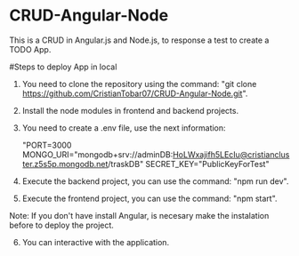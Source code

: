 # CRUD-Angular-Node
This is a CRUD in Angular.js and Node.js, to response a test to create a TODO App.

#Steps to deploy App in local

1. You need to clone the repository using the command: "git clone https://github.com/CristianTobar07/CRUD-Angular-Node.git".
2. Install the node modules in frontend and backend projects.
3. You need to create a .env file, use the next information: 

    "PORT=3000
    MONGO_URI="mongodb+srv://adminDB:HoLWxajifh5LEcIu@cristiancluster.z5s5p.mongodb.net/traskDB"
    SECRET_KEY="PublicKeyForTest"

4. Execute the backend project, you can use the command: "npm run dev".
5. Execute the frontend project, you can use the command: "npm start".

Note: If you don't have install Angular, is necesary make the instalation before to deploy the project.

6. You can interactive with  the application.




